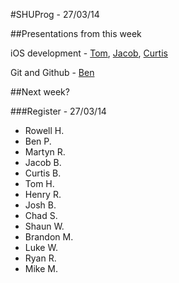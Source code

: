 #SHUProg - 27/03/14

##Presentations from this week

iOS development - [Tom](), [Jacob](), [Curtis]()

Git and Github - [Ben](http://github.com/benjaminparnell)

##Next week?



###Register - 27/03/14

- Rowell H.
- Ben P.
- Martyn R.
- Jacob B.
- Curtis B.
- Tom H.
- Henry R.
- Josh B.
- Chad S.
- Shaun W.
- Brandon M.
- Luke W.
- Ryan R.
- Mike M.
